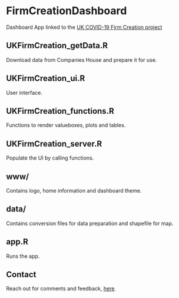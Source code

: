 # FirmCreationDashboard
Dashboard App linked to the [UK COVID-19 Firm Creation project](https://www.ukfirmcreation.com/)

## UKFirmCreation_getData.R
Download data from Companies House and prepare it for use.
## UKFirmCreation_ui.R
User interface.
## UKFirmCreation_functions.R
Functions to render valueboxes, plots and tables.
## UKFirmCreation_server.R
Populate the UI by calling functions.
## www/
Contains logo, home information and dashboard theme.
## data/
Contains conversion files for data preparation and shapefile for map.
## app.R
Runs the app.

## Contact 
Reach out for comments and feedback, [here](https://www.ukfirmcreation.com/contact/).
